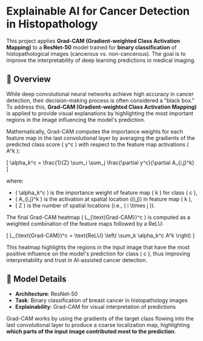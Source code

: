 # Explainable AI for Cancer Detection in Histopathology

This project applies **Grad-CAM (Gradient-weighted Class Activation Mapping)** to a **ResNet-50** model trained for **binary classification** of histopathological images (cancerous vs. non-cancerous). The goal is to improve the interpretability of deep learning predictions in medical imaging.

## 🧠 Overview

While deep convolutional neural networks achieve high accuracy in cancer detection, their decision-making process is often considered a "black box." To address this, **Grad-CAM (Gradient-weighted Class Activation Mapping)** is applied to provide visual explanations by highlighting the most important regions in the image influencing the model's prediction.

Mathematically, Grad-CAM computes the importance weights for each feature map in the last convolutional layer by averaging the gradients of the predicted class score \( y^c \) with respect to the feature map activations \( A^k \):

\[
\alpha_k^c = \frac{1}{Z} \sum_i \sum_j \frac{\partial y^c}{\partial A_{i,j}^k}
\]

where:

- \( \alpha_k^c \) is the importance weight of feature map \( k \) for class \( c \),
- \( A_{i,j}^k \) is the activation at spatial location \((i,j)\) in feature map \( k \),
- \( Z \) is the number of spatial locations (i.e., \( i \times j \)).

The final Grad-CAM heatmap \( L_{\text{Grad-CAM}}^c \) is computed as a weighted combination of the feature maps followed by a ReLU:

\[
L_{\text{Grad-CAM}}^c = \text{ReLU} \left( \sum_k \alpha_k^c A^k \right)
\]

This heatmap highlights the regions in the input image that have the most positive influence on the model's prediction for class \( c \), thus improving interpretability and trust in AI-assisted cancer detection.


## 🔬 Model Details

- **Architecture**: ResNet-50
- **Task**: Binary classification of breast cancer in histopathology images
- **Explainability**: Grad-CAM for visual interpretation of predictions

Grad-CAM works by using the gradients of the target class flowing into the last convolutional layer to produce a coarse localization map, highlighting **which parts of the input image contributed most to the prediction**.
